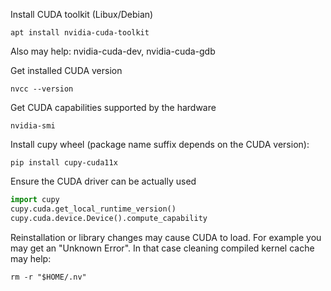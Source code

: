 Install CUDA toolkit (Libux/Debian)
```
apt install nvidia-cuda-toolkit
```

Also may help: nvidia-cuda-dev, nvidia-cuda-gdb


Get installed CUDA version
```
nvcc --version
```

Get CUDA capabilities supported by the hardware
```
nvidia-smi
```

Install cupy wheel (package name suffix depends on the CUDA version):
```
pip install cupy-cuda11x
```

Ensure the CUDA driver can be actually used
```python
import cupy
cupy.cuda.get_local_runtime_version()
cupy.cuda.device.Device().compute_capability
```

Reinstallation or library changes may cause CUDA to load. For example you may get an "Unknown Error". 
In that case cleaning compiled kernel cache may help:
```
rm -r "$HOME/.nv"
```

